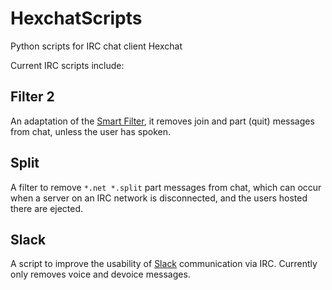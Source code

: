 # HexchatScripts
Python scripts for IRC chat client Hexchat

Current IRC scripts include:

## Filter 2
An adaptation of the [Smart Filter](https://github.com/hexchat/hexchat-addons/tree/master/python/smart_filter), it removes join and part (quit) messages from chat, unless the user has spoken.

## Split
A filter to remove `*.net *.split` part messages from chat, which can occur when a server on an IRC network is disconnected, and the users hosted there are ejected.

## Slack
A script to improve the usability of [Slack](https://slack.com) communication via IRC. Currently only removes voice and devoice messages.
